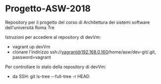 # Progetto-ASW-2018
Repository per il progetto del corso di Architettura dei sistemi software dell'università Roma Tre

Istruzioni per accedere al repository di devVm:
- vagrant up devVm
- clonare l'indirizzo ssh://vagrant@192.168.0.160/home/asw/dev-git/.git, password=vagrant

Per controllare lo stato della repository di devVm:
- da SSH: git ls-tree --full-tree -r HEAD
